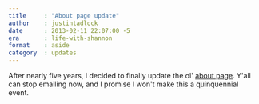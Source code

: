 ```yaml
---
title     : "About page update"
author    : justintadlock
date      : 2013-02-11 22:07:00 -5
era       : life-with-shannon
format    : aside
category  : updates
---
```


After nearly five years, I decided to finally update the ol' <a href="http://justintadlock.com/about" title="About Justin Tadlock">about page</a>.  Y'all can stop emailing now, and I promise I won't make this a quinquennial event.

